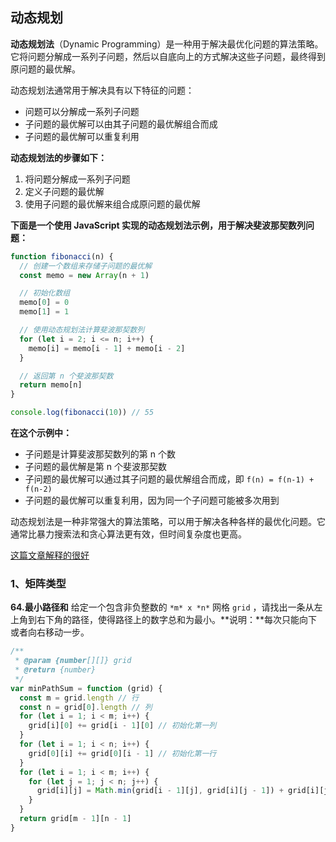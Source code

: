## 动态规划

**动态规划法**（Dynamic Programming）是一种用于解决最优化问题的算法策略。它将问题分解成一系列子问题，然后以自底向上的方式解决这些子问题，最终得到原问题的最优解。

动态规划法通常用于解决具有以下特征的问题：

- 问题可以分解成一系列子问题
- 子问题的最优解可以由其子问题的最优解组合而成
- 子问题的最优解可以重复利用

**动态规划法的步骤如下：**

1. 将问题分解成一系列子问题
2. 定义子问题的最优解
3. 使用子问题的最优解来组合成原问题的最优解

**下面是一个使用 JavaScript 实现的动态规划法示例，用于解决斐波那契数列问题：**

```javascript
function fibonacci(n) {
  // 创建一个数组来存储子问题的最优解
  const memo = new Array(n + 1)

  // 初始化数组
  memo[0] = 0
  memo[1] = 1

  // 使用动态规划法计算斐波那契数列
  for (let i = 2; i <= n; i++) {
    memo[i] = memo[i - 1] + memo[i - 2]
  }

  // 返回第 n 个斐波那契数
  return memo[n]
}

console.log(fibonacci(10)) // 55
```

**在这个示例中：**

- 子问题是计算斐波那契数列的第 n 个数
- 子问题的最优解是第 n 个斐波那契数
- 子问题的最优解可以通过其子问题的最优解组合而成，即 `f(n) = f(n-1) + f(n-2)`
- 子问题的最优解可以重复利用，因为同一个子问题可能被多次用到

动态规划法是一种非常强大的算法策略，可以用于解决各种各样的最优化问题。它通常比暴力搜索法和贪心算法更有效，但时间复杂度也更高。

[这篇文章解释的很好](https://juejin.cn/post/6951922898638471181)

### 1、矩阵类型

**64.最小路径和**
给定一个包含非负整数的 `*m* x *n*` 网格 `grid` ，请找出一条从左上角到右下角的路径，使得路径上的数字总和为最小。**说明：**每次只能向下或者向右移动一步。

```js
/**
 * @param {number[][]} grid
 * @return {number}
 */
var minPathSum = function (grid) {
  const m = grid.length // 行
  const n = grid[0].length // 列
  for (let i = 1; i < m; i++) {
    grid[i][0] += grid[i - 1][0] // 初始化第一列
  }
  for (let i = 1; i < n; i++) {
    grid[0][i] += grid[0][i - 1] // 初始化第一行
  }
  for (let i = 1; i < m; i++) {
    for (let j = 1; j < n; j++) {
      grid[i][j] = Math.min(grid[i - 1][j], grid[i][j - 1]) + grid[i][j] // 计算剩下的格子
    }
  }
  return grid[m - 1][n - 1]
}
```

